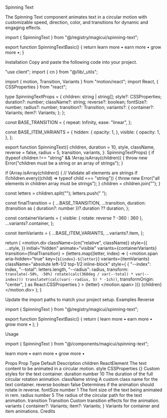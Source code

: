 Spinning Text

The Spinning Text component animates text in a circular motion with customizable speed, direction, color, and transitions for dynamic and engaging effects.

import { SpinningText } from "@/registry/magicui/spinning-text";

export function SpinningTextBasic() {
return <SpinningText>learn more • earn more • grow more •</SpinningText>;
}

Installation
Copy and paste the following code into your project.

"use client";
import { cn } from "@/lib/\_utils";

import { motion, Transition, Variants } from "motion/react";
import React, { CSSProperties } from "react";

type SpinningTextProps = {
children: string | string[];
style?: CSSProperties;
duration?: number;
className?: string;
reverse?: boolean;
fontSize?: number;
radius?: number;
transition?: Transition;
variants?: {
container?: Variants;
item?: Variants;
};
};

const BASE_TRANSITION = {
repeat: Infinity,
ease: "linear",
};

const BASE_ITEM_VARIANTS = {
hidden: {
opacity: 1,
},
visible: {
opacity: 1,
},
};

export function SpinningText({
children,
duration = 10,
style,
className,
reverse = false,
radius = 5,
transition,
variants,
}: SpinningTextProps) {
if (typeof children !== "string" && !Array.isArray(children)) {
throw new Error("children must be a string or an array of strings");
}

if (Array.isArray(children)) {
// Validate all elements are strings
if (!children.every((child) => typeof child === "string")) {
throw new Error("all elements in children array must be strings");
}
children = children.join("");
}

const letters = children.split("");
letters.push(" ");

const finalTransition = {
...BASE_TRANSITION,
...transition,
duration: (transition as { duration?: number })?.duration ?? duration,
};

const containerVariants = {
visible: { rotate: reverse ? -360 : 360 },
...variants?.container,
};

const itemVariants = {
...BASE_ITEM_VARIANTS,
...variants?.item,
};

return (
<motion.div
className={cn("relative", className)}
style={{
        ...style,
      }}
initial="hidden"
animate="visible"
variants={containerVariants}
transition={finalTransition} >
{letters.map((letter, index) => (
<motion.span
aria-hidden="true"
key={`${index}-${letter}`}
variants={itemVariants}
className="absolute left-1/2 top-1/2 inline-block"
style={
{
"--index": index,
"--total": letters.length,
"--radius": radius,
transform: `                   translate(-50%, -50%)
                  rotate(calc(360deg / var(--total) * var(--index)))
                  translateY(calc(var(--radius, 5) * -1ch))
                `,
transformOrigin: "center",
} as React.CSSProperties
} >
{letter}
</motion.span>
))}
<span className="sr-only">{children}</span>
</motion.div>
);
}

Update the import paths to match your project setup.
Examples
Reverse

import { SpinningText } from "@/registry/magicui/spinning-text";

export function SpinningTextBasic() {
return (
<SpinningText reverse className="text-4xl" duration={4} radius={6}>
learn more • earn more • grow more •
</SpinningText>
);
}

Usage

import { SpinningText } from "@/components/magicui/spinning-text";

<SpinningText>learn more • earn more • grow more •</SpinningText>

Props
Prop Type Default Description
children ReactElement The text content to be animated in a circular motion.
style CSSProperties {} Custom styles for the text container.
duration number 10 The duration of the full circular rotation animation.
className string A custom class name for the text container.
reverse boolean false Determines if the animation should rotate in reverse.
fontSize number 1 The font size of the text being animated in rem.
radius number 5 The radius of the circular path for the text animation.
transition Transition Custom transition effects for the animation.
variants { container?: Variants; item?: Variants; } Variants for container and item animations.
Credits
